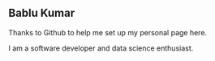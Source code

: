 ## Bablu Kumar

Thanks to Github to help me set up my personal page here.

I am a software developer and data science enthusiast.
